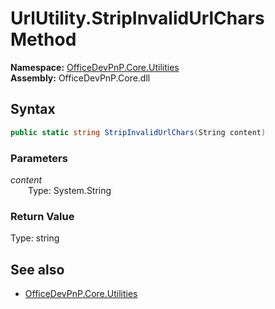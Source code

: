 # UrlUtility.StripInvalidUrlChars Method  
  

**Namespace:** [OfficeDevPnP.Core.Utilities](OfficeDevPnP.Core.Utilities.md)  
**Assembly:** OfficeDevPnP.Core.dll  
## Syntax
```C#
public static string StripInvalidUrlChars(String content)
```
### Parameters
*content*  
&emsp;&emsp;Type: System.String  
### Return Value
Type: string  

## See also
- [OfficeDevPnP.Core.Utilities](OfficeDevPnP.Core.Utilities.md)
